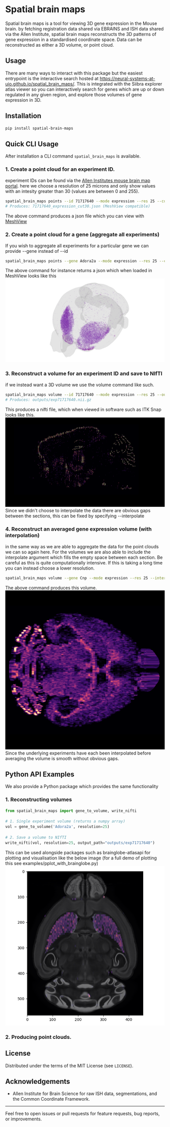 
# Spatial brain maps

Spatial brain maps is a tool for viewing 3D gene expression in the Mouse brain. by fetching registration data shared via EBRAINS and ISH data shared via the Allen Institute, spatial brain maps reconstructs the 3D patterns of gene expression in a standardised coordinate space. Data can be reconstructed as either a 3D volume, or point cloud. 

## Usage 
There are many ways to interact with this package but the easiest entrypoint is the interactive search hosted at 
https://neural-systems-at-uio.github.io/spatial_brain_maps/. This is integrated with the Siibra explorer atlas viewer so you can interactively search for genes which are up or down regulated in any given region, and explore those volumes of gene expression in 3D. 
## Installation

```bash
pip install spatial-brain-maps
```



## Quick CLI Usage

After installation a CLI command `spatial_brain_maps` is available. 

### 1. Create a point cloud for an experiment ID. 
experiment IDs can be found via the [Allen Institutes mouse brain map portal](https://mouse.brain-map.org). 
here we choose a resolution of 25 microns and only show values with an intesity greater than 30 (values are between 0 and 255).
```bash
spatial_brain_maps points --id 71717640 --mode expression --res 25 --cut 30
# Produces: 71717640_expression_cut30.json (MeshView compatible)
```
The above command produces a json file which you can view with [MeshView](https://meshview.apps.ebrains.eu/?atlas=ABA_Mouse_CCFv3_2017_25um)
### 2. Create a point cloud for a gene (aggregate all experiments)
If you wish to aggregate all experiments for a particular gene we can provide --gene instead of --id
```bash
spatial_brain_maps points --gene Adora2a --mode expression --res 25 --cut 30
```
The above command for instance returns a json which when loaded in MeshView looks like this
![Aggregated Adora2a expression point cloud in MeshView](https://github.com/Neural-Systems-at-UIO/spatial_brain_maps/blob/main/examples/outputs/Adora2a_MeshView.png?raw=true)
### 3. Reconstruct a volume for an experiment ID and save to NIfTI
if we instead want a 3D volume we use the volume command like such. 
```bash
spatial_brain_maps volume --id 71717640 --mode expression --res 25 --out-nifti outputs/exp71717640
# Produces: outputs/exp71717640.nii.gz
```
This produces a nifti file, which when viewed in software such as ITK Snap looks like this.
![a sagittal section through the 71717640 experiment. It contains gaps between slices where there is no data.](https://github.com/Neural-Systems-at-UIO/spatial_brain_maps/blob/main/examples/outputs/sagitall_71717640.png?raw=true)
Since we didn't choose to interpolate the data there are obvious gaps between the sections, this can be fixed by specifying --interpolate

### 4. Reconstruct an averaged gene expression volume (with interpolation)
in the same way as we are able to aggregate the data for the point clouds we can so again here. For the volumes we are also able to include the interpolate argument which fills the empty space between each section. Be careful as this is quite computationally intensive. If this is taking a long time you can instead choose a lower resolution. 
```bash
spatial_brain_maps volume --gene Cnp --mode expression --res 25 --interpolate --out-nifti outputs/Cnp_mean
```
The above command produces this volume. ![a horizontal section through the Cnp gene volume. It is continous containing no gaps between sections](https://github.com/Neural-Systems-at-UIO/spatial_brain_maps/blob/main/examples/outputs/Cnp_horizontal.png?raw=true) Since the underlying experiments have each been interpolated before averaging the volume is smooth without obvious gaps. 
## Python API Examples
We also provide a Python package which provides the same functionality
### 1. Reconstructing volumes

```python
from spatial_brain_maps import gene_to_volume, write_nifti

# 1. Single experiment volume (returns a numpy array)
vol = gene_to_volume('Adora2a', resolution=25)

# 2. Save a volume to NIfTI 
write_nifti(vol, resolution=25, output_path="outputs/exp71717640")
```
This can be used alongside packages such as brainglobe-atlasapi for plotting and visualisation like the below image (for a full demo of plotting this see examples/pplot_with_brainglobe.py)
![A horizontal section through the Adora2 gene on top of a Nissl stained reference template.](https://github.com/Neural-Systems-at-UIO/spatial_brain_maps/blob/main/examples/outputs/Adora2a_horizontal.png?raw=true) 
### 2. Producing point clouds. 


## License

Distributed under the terms of the MIT License (see `LICENSE`).

## Acknowledgements

- Allen Institute for Brain Science for raw ISH data, segmentations, and the Common Coordinate Framework.


---

Feel free to open issues or pull requests for feature requests, bug reports, or improvements.

